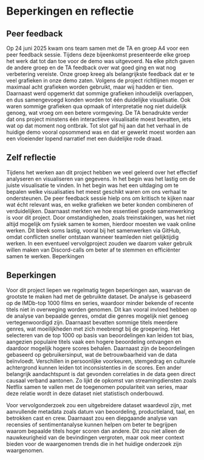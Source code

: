 # Beperkingen en reflectie 

## Peer feedback

Op 24 juni 2025 kwam ons team samen met de TA en groep A4 voor een peer feedback sessie. Tijdens deze bijeenkomst presenteerde elke groep het werk dat tot dan toe voor de demo was uitgevoerd. Na elke pitch gaven de andere groep en de TA feedback over wat goed ging en wat nog verbetering vereiste.
Onze groep kreeg als belangrijkste feedback dat er te veel grafieken in onze demo zaten. Volgens de project richtlijnen mogen er maximaal acht grafieken worden gebruikt, maar wij hadden er tien. Daarnaast werd opgemerkt dat sommige grafieken inhoudelijk overlappen, en dus samengevoegd konden worden tot één duidelijke visualisatie. Ook waren sommige grafieken qua opmaak of interpretatie nog niet duidelijk genoeg, wat vroeg om een betere vormgeving.
De TA benadrukte verder dat ons project minstens één interactieve visualisatie moest bevatten, iets wat op dat moment nog ontbrak. Tot slot gaf hij aan dat het verhaal in de huidige demo vooral opsommend was en dat er gewerkt moest worden aan een vloeiender lopend narratief met een duidelijke rode draad.


## Zelf reflectie 

Tijdens het werken aan dit project hebben we veel geleerd over het effectief analyseren en visualiseren van gegevens. In het begin was het lastig om de juiste visualisatie te vinden. In het begin was het een uitdaging om te bepalen welke visualisaties het meest geschikt waren om ons verhaal te ondersteunen. De peer feedback sessie hielp ons om kritisch te kijken naar wat écht relevant was, en welke grafieken we beter konden combineren of verduidelijken.
Daarnaast merkten we hoe essentieel goede samenwerking is voor dit project. Door omstandigheden, zoals treinstakingen, was het niet altijd mogelijk om fysiek samen te komen, hierdoor moesten we vaak online werken. Dit bleek soms lastig, vooral bij het samenwerken via GitHub, omdat conflicten sneller ontstaan wanneer teamleden niet gelijktijdig werken. In een eventueel vervolgproject zouden we daarom vaker gebruik willen maken van Discord-calls om beter af te stemmen en efficiënter samen te werken.
Beperkingen 


## Beperkingen 

Voor dit project liepen we regelmatig tegen beperkingen aan, waarvan de grootste te maken had met de gebruikte dataset. De analyse is gebaseerd op de IMDb-top 1000 films en series, waardoor minder bekende of recente titels niet in overweging worden genomen. Dit kan vooral invloed hebben op de analyse van bepaalde genres, omdat die genres mogelijk niet genoeg vertegenwoordigd zijn. Daarnaast bevatten sommige titels meerdere genres, wat moeilijkheden met zich meebrengt bij de groepering. 
Het selecteren van de top 1000 op basis van beoordelingen kan leiden tot bias, aangezien populaire titels vaak een hogere beoordeling ontvangen en daardoor mogelijk hogere scores behalen. Daarnaast zijn de beoordelingen gebaseerd op gebruikersinput, wat de betrouwbaarheid van de data beïnvloedt. Verschillen in persoonlijke voorkeuren, stemgedrag en culturele achtergrond kunnen leiden tot inconsistenties in de scores. Een ander belangrijk aandachtspunt is dat gevonden correlaties in de data geen direct causaal verband aantonen. Zo lijkt de opkomst van streamingdiensten zoals Netflix samen te vallen met de toegenomen populariteit van series, maar deze relatie wordt in deze dataset niet statistisch onderbouwd.


Voor vervolgonderzoek zou een uitgebreidere dataset waardevol zijn, met aanvullende metadata zoals datum van beoordeling, productieland, taal, en betrokken cast en crew. Daarnaast zou een diepgaande analyse van recensies of sentimentanalyse kunnen helpen om beter te begrijpen waarom bepaalde titels hoger scoren dan andere. Dit zou niet alleen de nauwkeurigheid van de bevindingen vergroten, maar ook meer context bieden voor de waargenomen trends die in het huidige onderzoek zijn waargenomen.